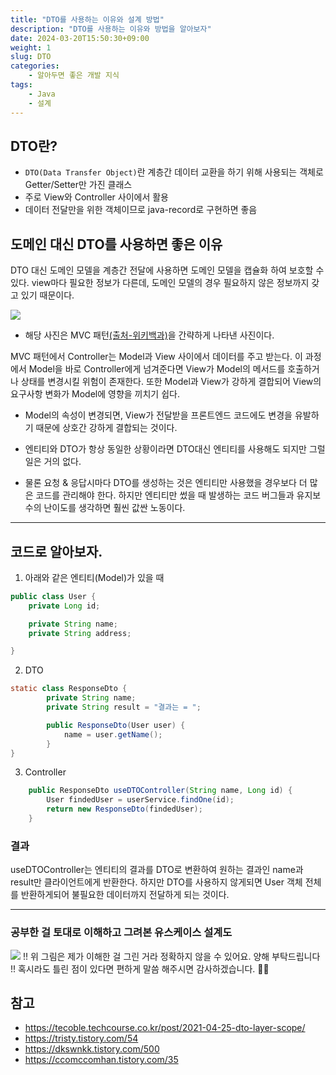 ```yaml
---
title: "DTO를 사용하는 이유와 설계 방법"
description: "DTO를 사용하는 이유와 방법을 알아보자"
date: 2024-03-20T15:50:30+09:00
weight: 1
slug: DTO
categories:
    - 알아두면 좋은 개발 지식
tags:
    - Java
    - 설계
---
```



## DTO란?
- ```DTO(Data Transfer Object)```란 계층간 데이터 교환을 하기 위해 사용되는 객체로 Getter/Setter만 가진 클래스
- 주로 View와 Controller 사이에서 활용
- 데이터 전달만을 위한 객체이므로 java-record로 구현하면 좋음


## 도메인 대신 DTO를 사용하면 좋은 이유
DTO 대신 도메인 모델을 계층간 전달에 사용하면 도메인 모델을 캡슐화 하여 보호할 수 있다.
view마다 필요한 정보가 다른데, 도메인 모델의 경우 필요하지 않은 정보까지 갖고 있기 때문이다.

![](https://velog.velcdn.com/images/yeseul/post/c3935f79-fc15-4962-afdd-c06b0af20308/image.png)

- 해당 사진은 MVC 패턴[(출처-위키백과)](https://ko.wikipedia.org/wiki/%EB%AA%A8%EB%8D%B8-%EB%B7%B0-%EC%BB%A8%ED%8A%B8%EB%A1%A4%EB%9F%AC)을 간략하게 나타낸 사진이다.

MVC 패턴에서 Controller는 Model과 View 사이에서 데이터를 주고 받는다.
이 과정에서 Model을 바로 Controller에게 넘겨준다면 View가 Model의 메서드를 호출하거나 상태를 변경시킬 위험이 존재한다. 또한 Model과 View가 강하게 결합되어 View의 요구사항 변화가 Model에 영향을 끼치기 쉽다.

- Model의 속성이 변경되면, View가 전달받을 프론트엔드 코드에도 변경을 유발하기 때문에 상호간 강하게 결합되는 것이다.

- 엔티티와 DTO가 항상 동일한 상황이라면 DTO대신 엔티티를 사용해도 되지만 그럴 일은 거의 없다.
- 물론 요청 & 응답시마다 DTO를 생성하는 것은 엔티티만 사용했을 경우보다 더 많은 코드를 관리해야 한다. 하지만 엔티티만 썼을 때 발생하는 코드 버그들과 유지보수의 난이도를 생각하면 훨씬 값싼 노동이다.

---

## 코드로 알아보자.

1. 아래와 같은 엔티티(Model)가 있을 때
``` java
public class User {
    private Long id;

    private String name;
	private String address;

}
```

2. DTO
``` java
static class ResponseDto {
        private String name;
        private String result = "결과는 = ";

        public ResponseDto(User user) {
            name = user.getName();
        }
}
```

3. Controller
``` java
    public ResponseDto useDTOController(String name, Long id) {
    	User findedUser = userService.findOne(id);
        return new ResponseDto(findedUser);
    }
```


### 결과

useDTOController는 엔티티의 결과를 DTO로 변환하여 원하는 결과인 name과 result만 클라이언트에게 반환한다. 하지만 DTO를 사용하지 않게되면 User 객체 전체를 반환하게되어 불필요한 데이터까지 전달하게 되는 것이다.

---

### 공부한 걸 토대로 이해하고 그려본 유스케이스 설계도

![](https://velog.velcdn.com/images/yeseul/post/172b0cca-3b22-492a-9bb1-46b8718941af/image.png)
!! 위 그림은 제가 이해한 걸 그린 거라 정확하지 않을 수 있어요. 양해 부탁드립니다 !!
혹시라도 틀린 점이 있다면 편하게 말씀 해주시면 감사하겠습니다. 🙇‍♀️

## 참고
- https://tecoble.techcourse.co.kr/post/2021-04-25-dto-layer-scope/
- https://tristy.tistory.com/54
- https://dkswnkk.tistory.com/500
- https://ccomccomhan.tistory.com/35